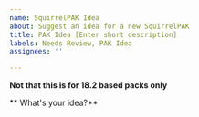 ```yaml
---
name: SquirrelPAK Idea
about: Suggest an idea for a new SquirrelPAK
title: PAK Idea [Enter short description]
labels: Needs Review, PAK Idea
assignees: ''

---
```


**Not that this is for 18.2 based packs only**

** What's your idea?**
